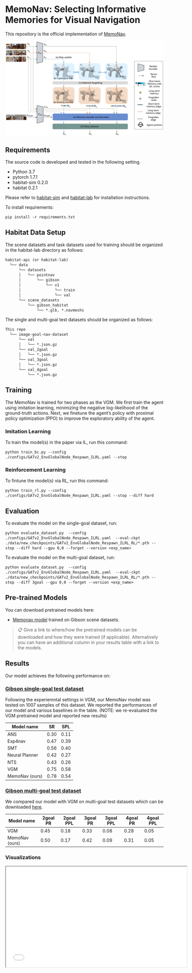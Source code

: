 # MemoNav: Selecting Informative Memories for Visual Navigation

This repository is the official implementation of [MemoNav](https://arxiv.org/abs/2030.12345). 


![Model overview](./assets/Main_Model.png)

## Requirements
The source code is developed and tested in the following setting. 
- Python 3.7
- pytorch 1.7.1
- habitat-sim 0.2.0
- habitat 0.2.1

Please refer to [habitat-sim](https://github.com/facebookresearch/habitat-sim.git) and [habitat-lab](https://github.com/facebookresearch/habitat-lab.git) for installation instructions.

To install requirements:

```setup
pip install -r requirements.txt
```

## Habitat Data Setup
The scene datasets and task datasets used for training should be organized in the habitat-lab directory as follows:
```
habitat-api (or habitat-lab)
  └── data
      └── datasets
      │   └── pointnav
      │       └── gibson
      │           └── v1
      │               └── train
      │               └── val
      └── scene_datasets
          └── gibson_habitat
              └── *.glb, *.navmeshs  
```

The single and multi-goal test datasets should be organized as follows:
```
This repo
  └── image-goal-nav-dataset
      └── val
      │   └── *.json.gz
      └── val_2goal
      │   └── *.json.gz
      └── val_3goal
      │   └── *.json.gz
      └── val_4goal
          └── *.json.gz
```

## Training
The MemoNav is trained for two phases as the VGM. We first train the agent using imitation learning, minimizing the negative log-likelihood of the ground-truth actions. Next, we finetune the agent’s policy with proximal policy optimization (PPO) to improve the exploratory ability of the agent.

### Imitation Learning
To train the model(s) in the paper via IL, run this command:

```train
python train_bc.py --config  ./configs/GATv2_EnvGlobalNode_Respawn_ILRL.yaml --stop
```

### Reinforcement Learning
To fintune the model(s) via RL, run this command:

```train
python train_rl.py --config  ./configs/GATv2_EnvGlobalNode_Respawn_ILRL.yaml --stop --diff hard
```

## Evaluation

To evaluate the model on the single-goal dataset, run:

```eval
python evaluate_dataset.py  --config ./configs/GATv2_EnvGlobalNode_Respawn_ILRL.yaml  --eval-ckpt ./data/new_checkpoints/GATv2_EnvGlobalNode_Respawn_ILRL_RL/*.pth --stop --diff hard --gpu 0,0 --forget --version <exp_name>

```

To evaluate the model on the multi-goal dataset, run:

```eval
python evaluate_dataset.py  --config ./configs/GATv2_EnvGlobalNode_Respawn_ILRL.yaml  --eval-ckpt ./data/new_checkpoints/GATv2_EnvGlobalNode_Respawn_ILRL_RL/*.pth --stop --diff 3goal --gpu 0,0 --forget --version <exp_name>

```


## Pre-trained Models

You can download pretrained models here:

- [Memonav model](https://zjueducn-my.sharepoint.com/:u:/g/personal/hongxin_li_zju_edu_cn/EVHGjFj4db9GiblAcCrTh1kBF78FpMW2-X7HUHrGsmXOZg?e=DSPnb5) trained on Gibson scene datasets. 

>📋  Give a link to where/how the pretrained models can be downloaded and how they were trained (if applicable).  Alternatively you can have an additional column in your results table with a link to the models.
## Results

Our model achieves the following performance on:

### [Gibson single-goal test dataset](https://github.com/facebookresearch/image-goal-nav-dataset)
Following the experiemntal settings in VGM, our MemoNav model was tested on 1007 samples of this dataset. We reported the performances of our model and various baselines in the table. (NOTE: we re-evaluated the VGM pretrained model and reported new results)

| Model name         | SR  | SPL |
| ------------------ |---------------- | -------------- |
| ANS   |     0.30         |      0.11       |
| Exp4nav   |     0.47         |      0.39       |
| SMT   |     0.56         |      0.40       |
| Neural Planner   |     0.42         |      0.27       |
| NTS   |     0.43         |      0.26       |
| VGM   |     0.75         |      0.58       |
| MemoNav (ours)   |     0.78         |      0.54       |

### [Gibson multi-goal test dataset](https://github.com/facebookresearch/image-goal-nav-dataset)
We compared our model with VGM on multi-goal test datasets which can be downloaded [here](https://zjueducn-my.sharepoint.com/:u:/g/personal/hongxin_li_zju_edu_cn/EWij85gdfT5GswDxZt5X14QBkXVEd9B-cFhr3kS0vbZ5SQ?e=Lz7zLo).

| Model name         | 2goal PR  | 2goal PPL | 3goal PR  | 3goal PPL | 4goal PR  | 4goal PPL |
| ------------------ |---------------- | -------------- |---------------- | -------------- |---------------- | -------------- |
| VGM   |     0.45        |      0.18       | 0.33 | 0.08 | 0.28 | 0.05 |
| MemoNav (ours)   |     0.50         |      0.17       | 0.42 | 0.09 | 0.31 | 0.05 |

### Visualizations
<iframe height=320 width=576 src="./assets/0096_Denmark_success=1.0_spl=0.2_step=218.0.mp4">
<iframe height=192 width=288 src="./assets/waypoint_map_0096_Denmark_success=1.0_spl=0.2.mp4">
<iframe height=320 width=576 src="./assets/0579_Scioto_success=1.0_spl=0.5_step=137.0.mp4">
<iframe height=368 width=432 src="waypoint_map_0579_Scioto_success=1.0_spl=0.5.mp4">

## Contributing

<!-- >📋  Pick a licence and describe how to contribute to your code repository. >📋  A template README.md for code accompanying a Machine Learning paper -->
